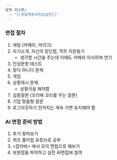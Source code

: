 ```yaml
---
강의 리스트:
  - "[[취업역량과취업실전]]"
---
```

### 면접 절차

1. 세팅 (카메라, 마이크)
2. 자기소개, 자신의 장단점, 직무 지원동기
    - 생각할 시간을 주는데 이때도 카메라 의식하며 연기
3. 인성문항 테스트
4. 맞다 아니다 문제
5. 게임
6. 상황제시 문제
    - 상황극을 해야함
7. 심층질문 (꼬리에 꼬리를 무는 질문)
8. 기업 맞춤형 질문
9. 로그아웃하기 전까지는 계속 가면 유지해야 함

  

### AI 면접 준비 방법

1. 후기 찾아보기
2. 퀴즈 풀이법 유튜브로 공부
3. <잡아바> 에서 모의 면접으로 해보기
4. 보완점을 파악하고 실전 AI면접에 참여